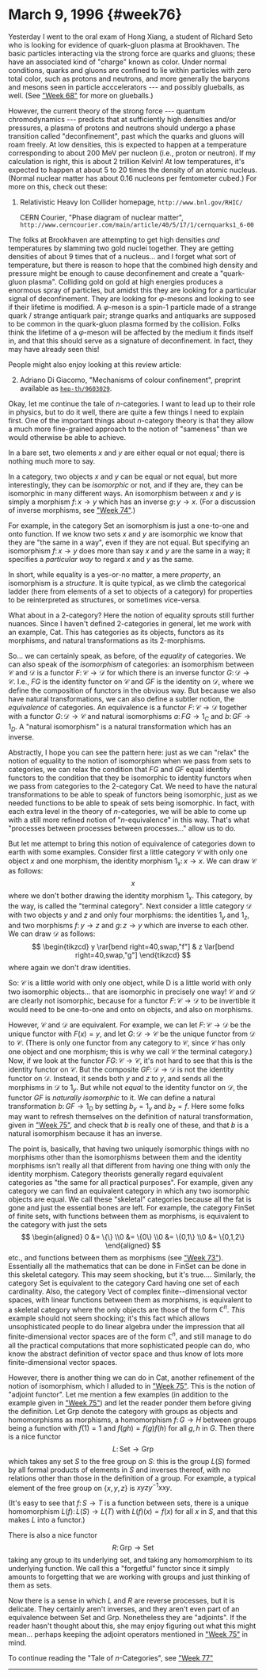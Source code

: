 # March 9, 1996 {#week76}

Yesterday I went to the oral exam of Hong Xiang, a student of Richard
Seto who is looking for evidence of quark-gluon plasma at Brookhaven.
The basic particles interacting via the strong force are quarks and
gluons; these have an associated kind of "charge" known as color.
Under normal conditions, quarks and gluons are confined to lie within
particles with zero total color, such as protons and neutrons, and more
generally the baryons and mesons seen in particle acccelerators --- and
possibly glueballs, as well. (See ["Week 68"](#week68) for more on
glueballs.)

However, the current theory of the strong force --- quantum chromodynamics
--- predicts that at sufficiently high densities and/or pressures, a
plasma of protons and neutrons should undergo a phase transition called
"deconfinement", past which the quarks and gluons will roam freely. At
low densities, this is expected to happen at a temperature corresponding
to about 200 MeV per nucleon (i.e., proton or neutron). If my
calculation is right, this is about 2 trillion Kelvin! At low
temperatures, it's expected to happen at about 5 to 20 times the
density of an atomic nucleus. (Normal nuclear matter has about 0.16
nucleons per femtometer cubed.) For more on this, check out these:

1) Relativistic Heavy Ion Collider homepage, `http://www.bnl.gov/RHIC/`

    CERN Courier, "Phase diagram of nuclear matter", `http://www.cerncourier.com/main/article/40/5/17/1/cernquarks1_6-00`

The folks at Brookhaven are attempting to get high densities *and*
temperatures by slamming two gold nuclei together. They are getting
densities of about 9 times that of a nucleus... and I forget what sort
of temperature, but there is reason to hope that the combined high
density and pressure might be enough to cause deconfinement and create a
"quark-gluon plasma". Colliding gold on gold at high energies produces
a enormous spray of particles, but amidst this they are looking for a
particular signal of deconfinement. They are looking for $\varphi$-mesons and
looking to see if their lifetime is modified. A $\varphi$-meson is a spin-1
particle made of a strange quark / strange antiquark pair; strange
quarks and antiquarks are supposed to be common in the quark-gluon
plasma formed by the collision. Folks think the lifetime of a $\varphi$-meson will be
affected by the medium it finds itself in, and that this should serve as
a signature of deconfinement. In fact, they may have already seen this!

People might also enjoy looking at this review article:

2) Adriano Di Giacomo, "Mechanisms of colour confinement", preprint available as [`hep-th/9603029`](http://xxx.lanl.gov/abs/hep-th/9603029).

Okay, let me continue the tale of $n$-categories. I want to lead up to
their role in physics, but to do it well, there are quite a few things I
need to explain first. One of the important things about $n$-category
theory is that they allow a much more fine-grained approach to the
notion of "sameness" than we would otherwise be able to achieve.

In a bare set, two elements $x$ and $y$ are either equal or not equal; there
is nothing much more to say.

In a category, two objects $x$ and $y$ can be equal or not equal, but more
interestingly, they can be *isomorphic* or not, and if they are, they
can be isomorphic in many different ways. An isomorphism between $x$ and $y$
is simply a morphism $f\colon x\to y$ which has an inverse $g\colon y\to x$. (For a
discussion of inverse morphisms, see ["Week 74"](#week74).)

For example, in the category Set an isomorphism is just a one-to-one and
onto function. If we know two sets $x$ and $y$ are isomorphic we know that
they are "the same in a way", even if they are not equal. But
specifying an isomorphism $f\colon x\to y$ does more than say $x$ and $y$ are the
same in a way; it specifies a *particular way* to regard $x$ and $y$ as the
same.

In short, while equality is a yes-or-no matter, a mere *property*, an
isomorphism is a *structure*. It is quite typical, as we climb the
categorical ladder (here from elements of a set to objects of a
category) for properties to be reinterpreted as structures, or sometimes
vice-versa.

What about in a 2-category? Here the notion of equality sprouts still
further nuances. Since I haven't defined 2-categories in general, let
me work with an example, Cat. This has categories as its objects,
functors as its morphisms, and natural transformations as its
2-morphisms.

So... we can certainly speak, as before, of the *equality* of
categories. We can also speak of the *isomorphism* of categories: an
isomorphism between $\mathcal{C}$ and $\mathcal{D}$ is a functor $F\colon\mathcal{C}\to\mathcal{D}$ for which there is an
inverse functor $G\colon\mathcal{D}\to\mathcal{C}$. I.e., $FG$ is the identity functor on $\mathcal{C}$ and $GF$
is the identity on $\mathcal{D}$, where we define the composition of functors in the
obvious way. But because we also have natural transformations, we can
also define a subtler notion, the *equivalence* of categories. An
equivalence is a functor $F\colon\mathcal{C}\to\mathcal{D}$ together with a functor $G\colon\mathcal{D}\to\mathcal{C}$ and
natural isomorphisms $a\colon FG\to 1_C$ and $b\colon GF \to 1_D$. A "natural
isomorphism" is a natural transformation which has an inverse.

Abstractly, I hope you can see the pattern here: just as we can
"relax" the notion of equality to the notion of isomorphism when we
pass from sets to categories, we can relax the condition that $FG$ and $GF$
equal identity functors to the condition that they be isomorphic to
identity functors when we pass from categories to the 2-category $\mathsf{Cat}$. We
need to have the natural transformations to be able to speak of functors
being isomorphic, just as we needed functions to be able to speak of
sets being isomorphic. In fact, with each extra level in the theory of
$n$-categories, we will be able to come up with a still more refined
notion of "$n$-equivalence" in this way. That's what "processes
between processes between processes..." allow us to do.

But let me attempt to bring this notion of equivalence of categories
down to earth with some examples. Consider first a little category $\mathcal{C}$
with only one object $x$ and one morphism, the identity morphism $1_x\colon x\to x$.
We can draw $\mathcal{C}$ as follows:
$$x$$
where we don't bother drawing the identity morphism $1_x$. This
category, by the way, is called the "terminal category". Next consider
a little category $\mathcal{D}$ with two objects $y$ and $z$ and only four morphisms:
the identities $1_y$ and $1_z$, and two morphisms $f\colon y\to z$ and $g\colon z\to y$
which are inverse to each other. We can draw $\mathcal{D}$ as follows:
$$
  \begin{tikzcd}
    y \rar[bend right=40,swap,"f"] & z \lar[bend right=40,swap,"g"]
  \end{tikzcd}
$$
where again we don't draw identities.

So: $\mathcal{C}$ is a little world with only one object, while D is a little world
with only two isomorphic objects... that are isomorphic in precisely
one way! $\mathcal{C}$ and $\mathcal{D}$ are clearly not isomorphic, because for a functor $F\colon\mathcal{C}\to\mathcal{D}$
to be invertible it would need to be one-to-one and onto on objects,
and also on morphisms.

However, $\mathcal{C}$ and $\mathcal{D}$ are equivalent. For example, we can let $F\colon\mathcal{C}\to\mathcal{D}$ be the
unique functor with $F(x) = y$, and let $G\colon\mathcal{D}\to\mathcal{C}$ be the unique functor
from $\mathcal{D}$ to $\mathcal{C}$. (There is only one functor from any category to $\mathcal{C}$, since $\mathcal{C}$
has only one object and one morphism; this is why we call $\mathcal{C}$ the terminal
category.) Now, if we look at the functor $FG\colon\mathcal{C}\to\mathcal{C}$, it's not hard to
see that this is the identity functor on $\mathcal{C}$. But the composite $GF\colon\mathcal{D}\to\mathcal{D}$
is not the identity functor on $\mathcal{D}$. Instead, it sends both $y$ and $z$ to $y$,
and sends all the morphisms in $\mathcal{D}$ to $1_y$. But while not *equal* to the
identity functor on $\mathcal{D}$, the functor $GF$ is *naturally isomorphic* to it.
We can define a natural transformation $b\colon GF\to 1_D$ by setting $b_y = 1_y$ and $b_z = f$. Here some folks may want to refresh themselves on the
definition of natural transformation, given in
["Week 75"](#week75), and check that $b$ is really one of these, and
that $b$ is a natural isomorphism because it has an inverse.

The point is, basically, that having two uniquely isomorphic things with
no morphisms other than the isomorphisms between them and the identity
morphisms isn't really all that different from having one thing with
only the identity morphism. Category theorists generally regard
equivalent categories as "the same for all practical purposes". For
example, given any category we can find an equivalent category in which
any two isomorphic objects are equal. We call these "skeletal"
categories because all the fat is gone and just the essential bones are
left. For example, the category $\mathsf{FinSet}$ of finite sets, with functions
between them as morphisms, is equivalent to the category with just the
sets
$$
  \begin{aligned}
    0 &= \{\}
  \\0 &= \{0\}
  \\0 &= \{0,1\}
  \\0 &= \{0,1,2\}
  \end{aligned}
$$
etc., and functions between them as morphisms (see
["Week 73"](#week73)). Essentially all the mathematics that can be
done in $\mathsf{FinSet}$ can be done in this skeletal category. This may seem
shocking, but it's true.... Similarly, the category $\mathsf{Set}$ is equivalent
to the category $\mathsf{Card}$ having one set of each cardinality. Also, the
category $\mathsf{Vect}$ of complex finite--dimensional vector spaces, with linear
functions between them as morphisms, is equivalent to a skeletal
category where the only objects are those of the form $\mathbb{C}^n$. *This*
example should not seem shocking; it's this fact which allows
unsophisticated people to do linear algebra under the impression that
all finite-dimensional vector spaces are of the form $\mathbb{C}^n$, and still
manage to do all the practical computations that more sophisticated
people can do, who know the abstract definition of vector space and thus
know of lots more finite-dimensional vector spaces.

However, there is another thing we can do in $\mathsf{Cat}$, another refinement of
the notion of isomorphism, which I alluded to in
["Week 75"](#week75). This is the notion of "adjoint functor".
Let me mention a few examples (in addition to the example given in
["Week 75"](#week75)) and let the reader ponder them before giving
the definition. Let $\mathsf{Grp}$ denote the category with groups as objects and
homomorphisms as morphisms, a homomorphism $f\colon G\to H$ between groups being
a function with $f(1) = 1$ and $f(gh) = f(g)f(h)$ for all $g, h$ in $G$. Then
there is a nice functor
$$L\colon\mathsf{Set}\to\mathsf{Grp}$$
which takes any set $S$ to the free group on $S$: this is the group $L(S)$
formed by all formal products of elements in $S$ and inverses thereof,
with no relations other than those in the definition of a group. For
example, a typical element of the free group on $\{x,y,z\}$ is $xyzy^{-1}xxy$.

(It's easy to see that $f\colon S\to T$ is a function between sets, there is a
unique homomorphism $L(f)\colon L(S)\to L(T)$ with $L(f)(x) = f(x)$ for all $x$ in
$S$, and that this makes $L$ into a functor.)

There is also a nice functor
$$R\colon\mathsf{Grp}\to\mathsf{Set}$$
taking any group to its underlying set, and taking any homomorphism to
its underlying function. We call this a "forgetful" functor since it
simply amounts to forgetting that we are working with groups and just
thinking of them as sets.

Now there is a sense in which $L$ and $R$ are reverse processes, but it is
delicate. They certainly aren't inverses, and they aren't even part of
an equivalence between $\mathsf{Set}$ and $\mathsf{Grp}$. Nonetheless they are "adjoints".
If the reader hasn't thought about this, she may enjoy figuring out
what this might mean... perhaps keeping the adjoint operators mentioned
in ["Week 75"](#week75) in mind.

To continue reading the "Tale of $n$-Categories", see ["Week 77"](#week77)

------------------------------------------------------------------------
